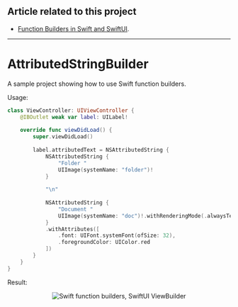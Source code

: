 ## Article related to this project

- [Function Builders in Swift and SwiftUI](https://www.vadimbulavin.com/swift-function-builders-swiftui-view-builder/).

---

# AttributedStringBuilder

A sample project showing how to use Swift function builders.

Usage:

```swift
class ViewController: UIViewController {
    @IBOutlet weak var label: UILabel!
    
    override func viewDidLoad() {
        super.viewDidLoad()
        
        label.attributedText = NSAttributedString {
            NSAttributedString {
                "Folder "
                UIImage(systemName: "folder")!
            }
            
            "\n"
            
            NSAttributedString {
                "Document "
                UIImage(systemName: "doc")!.withRenderingMode(.alwaysTemplate)
            }
            .withAttributes([
                .font: UIFont.systemFont(ofSize: 32),
                .foregroundColor: UIColor.red
            ])
        }
    }
}
````

Result:

<p align="center">
  <img src="https://github.com/V8tr/AttributedStringBuilder/blob/master/demo.png" alt="Swift function builders, SwiftUI ViewBuilder"/>
</p>
